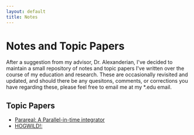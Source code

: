 ```yaml
---
layout: default
title: Notes 
---
```


# Notes and Topic Papers

After a suggestion from my advisor, Dr. Alexanderian, I've decided to maintain
a small repository of notes and topic papers I've written over the course of my
education and research. These are occasionally revisited and updated, and should
there be any quesitons, comments, or corrections you have regarding these,
please feel free to email me at my \*.edu email.

## Topic Papers

- [Parareal: A Parallel-in-time integrator](./resources/Parareal/Parareal.pdf)
- [HOGWILD!:](./resources/Hogwild.pdf)

